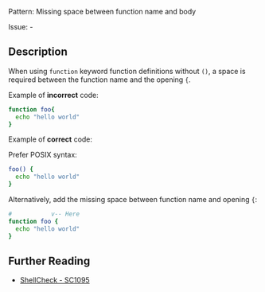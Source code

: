 Pattern: Missing space between function name and body

Issue: -

## Description

When using `function` keyword function definitions without `()`, a space is required between the function name and the opening `{`.

Example of **incorrect** code:

```sh
function foo{
  echo "hello world"
}
```

Example of **correct** code:

Prefer POSIX syntax:
```sh
foo() {
  echo "hello world"
}
```

Alternatively, add the missing space between function name and opening `{`:
```sh
#           v-- Here
function foo {
  echo "hello world"
}
```

## Further Reading

* [ShellCheck - SC1095](https://github.com/koalaman/shellcheck/wiki/SC1095)
